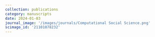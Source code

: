 ```yaml
---
collection: publications
category: manuscripts
date: 2024-01-03
journal_image: '/images/journals/Computational Social Science.png'
scimago_id: '21101078232'
---
```


